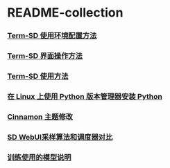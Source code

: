 # README-collection

### [Term-SD 使用环境配置方法](term-sd/README_config_env.md)  
### [Term-SD 界面操作方法](term-sd/README_how_to_use_dialog.md)  
### [Term-SD 使用方法](term-sd/README_how_to_use_term_sd.md)
### [在 Linux 上使用 Python 版本管理器安装 Python](term-sd/README_install_python_on_linux.md)
### [Cinnamon 主题修改](modify-cinnamon-theme/modify_transparent.md)
### [SD WebUI采样算法和调度器对比](sampler-contrast/README.md)
### [训练使用的模型说明](model-info/README.md)